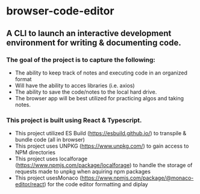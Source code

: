# browser-code-editor
## A CLI to launch an interactive development environment for writing & documenting code. 
### The goal of the project is to capture the following:
 - The ability to keep track of notes and executing code in an organized format
 - Will have the ability to acces libraries (i.e. axios)
 - The ability to save the code/notes to the local hard drive. 
 - The browser app will be best utilized for practicing algos and taking notes.
### This project is built using React & Typescript. 
- This project utilized ES Build (https://esbuild.github.io/) to transpile & bundle code (all in browser)
- This project uses UNPKG (https://www.unpkg.com/) to gain access to NPM directories 
- This project uses localforage (https://www.npmjs.com/package/localforage) to handle the storage of requests made to unpkg when aquiring npm packages
- This project usesMonaco (https://www.npmjs.com/package/@monaco-editor/react) for the code editor formatting and diplay
